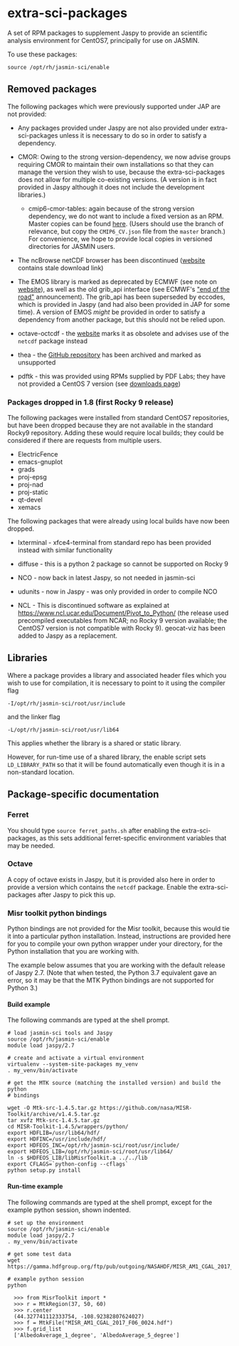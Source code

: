 # extra-sci-packages

A set of RPM packages to supplement Jaspy to provide an scientific analysis environment for CentOS7, principally for use on JASMIN.

To use these packages:
```
source /opt/rh/jasmin-sci/enable
```


## Removed packages

The following packages which were previously supported under JAP are not provided:

* Any packages provided under Jaspy are not also provided under extra-sci-packages unless it is necessary to do so in order to satisfy a dependency.

* CMOR: Owing to the strong version-dependency, we now advise groups requiring CMOR to maintain their own installations so that they can manage the version they wish to use, because the extra-sci-packages does not allow for multiple co-existing versions. (A version is in fact provided in Jaspy although it does not include the development libraries.)

  * cmip6-cmor-tables: again because of the strong version dependency, we do not want to include a fixed version as an RPM. Master copies can be found [here](https://github.com/PCMDI/cmip6-cmor-tables). (Users should use the branch of relevance, but copy the `CMIP6_CV.json` file from the `master` branch.) For convenience, we hope to provide local copies in versioned directories for JASMIN users.

* The ncBrowse netCDF browser has been discontinued ([website](https://www.nodc.noaa.gov/woce/woce_v3/wocedata_1/utils/netcdf/ncbrowse/index.htm) contains stale download link)

* The EMOS library is marked as deprecated by ECMWF (see note on [website](https://confluence.ecmwf.int//display/EMOS/Emoslib)), as well as the old grib_api interface (see ECMWF's ["end of the road"](https://www.ecmwf.int/en/newsletter/152/news/end-road-grib-api) announcement). The grib_api has been superseded by eccodes, which is provided in Jaspy (and had also been provided in JAP for some time). A version of EMOS _might_ be provided in order to satisfy a dependency from another package, but this should not be relied upon.

* octave-octcdf - the [website](https://octave.sourceforge.io/octcdf/) marks it as obsolete and advises use of the `netcdf` package instead

* thea - the [GitHub repository](https://github.com/SciTools/thea) has been archived and marked as unsupported

* pdftk - this was provided using RPMs supplied by PDF Labs; they have not provided a CentOS 7 version (see [downloads page](https://www.pdflabs.com/docs/install-pdftk-on-redhat-or-centos/))

### Packages dropped in 1.8 (first Rocky 9 release)

The following packages were installed from standard CentOS7 repositories, but have been dropped because they are not available in the standard Rocky9 repository.  Adding these would require local builds; they could be considered if there are requests from multiple users.

 - ElectricFence
 - emacs-gnuplot
 - grads
 - proj-epsg
 - proj-nad
 - proj-static
 - qt-devel
 - xemacs

The following packages that were already using local builds have now been dropped.

 - lxterminal - xfce4-terminal from standard repo has been provided instead with similar functionality

 - diffuse - this is a python 2 package so cannot be supported on Rocky 9

 - NCO - now back in latest Jaspy, so not needed in jasmin-sci
 - udunits - now in Jaspy - was only provided in order to compile NCO

 - NCL - This is discontinued software as explained at https://www.ncl.ucar.edu/Document/Pivot_to_Python/ (the release used precompiled executables from NCAR; no Rocky 9 version available; the CentOS7 version is not compatible with Rocky 9). geocat-viz has been added to Jaspy as a replacement.

## Libraries

Where a package provides a library and associated header files which you wish to use for compilation, it is necessary
to point to it using the compiler flag 
```
-I/opt/rh/jasmin-sci/root/usr/include
```
and the linker flag 
```
-L/opt/rh/jasmin-sci/root/usr/lib64
```
This applies whether the library is a shared or static library.

However, for run-time use of a shared library, the enable script sets `LD_LIBRARY_PATH` so that it will be found
automatically even though it is in a non-standard location.


## Package-specific documentation

### Ferret

You should type `source ferret_paths.sh` after enabling the extra-sci-packages, as this
sets additional ferret-specific environment variables that may be needed.

### Octave

A copy of octave exists in Jaspy, but it is provided also here in order to provide a 
version which contains the `netcdf` package.  Enable the extra-sci-packages after Jaspy
to pick this up.


### Misr toolkit python bindings

Python bindings are not provided for the Misr toolkit, because this would tie it into a 
particular python installation.  Instead, instructions are provided here for you to
compile your own python wrapper under your directory, for the Python installation that 
you are working with.

The example below assumes that you are working with the default release of Jaspy 2.7.
(Note that when tested, the Python 3.7 equivalent gave an error, so it may be that 
the MTK Python bindings are not supported for Python 3.)

#### Build example

The following commands are typed at the shell prompt.

```
# load jasmin-sci tools and Jaspy
source /opt/rh/jasmin-sci/enable
module load jaspy/2.7

# create and activate a virtual environment
virtualenv --system-site-packages my_venv
. my_venv/bin/activate

# get the MTK source (matching the installed version) and build the python
# bindings

wget -O Mtk-src-1.4.5.tar.gz https://github.com/nasa/MISR-Toolkit/archive/v1.4.5.tar.gz
tar xvfz Mtk-src-1.4.5.tar.gz
cd MISR-Toolkit-1.4.5/wrappers/python/
export HDFLIB=/usr/lib64/hdf/
export HDFINC=/usr/include/hdf/
export HDFEOS_INC=/opt/rh/jasmin-sci/root/usr/include/
export HDFEOS_LIB=/opt/rh/jasmin-sci/root/usr/lib64/
ln -s $HDFEOS_LIB/libMisrToolkit.a ../../lib
export CFLAGS=`python-config --cflags`
python setup.py install
```

#### Run-time example

The following commands are typed at the shell prompt, except for the example python session, shown indented.

```
# set up the environment
source /opt/rh/jasmin-sci/enable
module load jaspy/2.7
. my_venv/bin/activate

# get some test data
wget https://gamma.hdfgroup.org/ftp/pub/outgoing/NASAHDF/MISR_AM1_CGAL_2017_F06_0024.hdf

# example python session
python

  >>> from MisrToolkit import *
  >>> r = MtkRegion(37, 50, 60)
  >>> r.center
  (44.327741112333754, -108.92382807624027)
  >>> f = MtkFile("MISR_AM1_CGAL_2017_F06_0024.hdf")
  >>> f.grid_list
  ['AlbedoAverage_1_degree', 'AlbedoAverage_5_degree']
```
